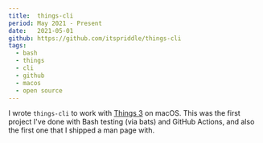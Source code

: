 ```yaml
---
title:  things-cli
period: May 2021 - Present
date:   2021-05-01
github: https://github.com/itspriddle/things-cli
tags:
  - bash
  - things
  - cli
  - github
  - macos
  - open source
---
```


I wrote `things-cli` to work with [Things 3][] on macOS. This was the first
project I've done with Bash testing (via bats) and GitHub Actions, and also
the first one that I shipped a man page with.

[Things 3]: https://culturedcode.com/things/

